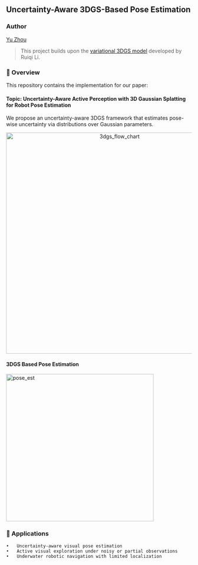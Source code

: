 ## Uncertainty-Aware 3DGS-Based Pose Estimation

### Author
[Yu Zhou](https://barryzhouyu.github.io/yuzhoubarry.github.io/)

> This project builds upon the [variational 3DGS model](https://github.com/csrqli/variational-3dgs) developed by Ruiqi Li.
### 📌 Overview

This repository contains the implementation for our paper:

#### Topic: Uncertainty-Aware Active Perception with 3D Gaussian Splatting for Robot Pose Estimation 

We propose an uncertainty-aware 3DGS framework that estimates pose-wise uncertainty via distributions over Gaussian parameters.

<div align="center">
  <img width="600" alt="3dgs_flow_chart" src="https://github.com/user-attachments/assets/54507a79-4934-48d8-a02b-e1bf842bfec9" />
</div>

#### 3DGS Based Pose Estimation

<img width="400" alt="pose_est" src="https://github.com/user-attachments/assets/75ac0b48-7da2-45e9-9395-65571a6c6f98" />


### 🎯 Applications
	•	Uncertainty-aware visual pose estimation
	•	Active visual exploration under noisy or partial observations
	•	Underwater robotic navigation with limited localization


